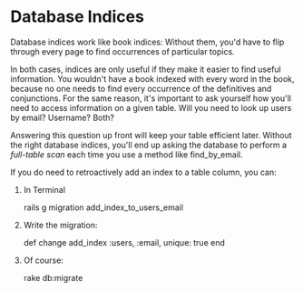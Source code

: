 # Database Indices

Database indices work like book indices: Without them, you'd have to flip through every page to find occurrences of particular topics.

In both cases, indices are only useful if they make it easier to find useful information. You wouldn't have a book indexed with every word in the book, because no one needs to find every occurrence of the definitives and conjunctions. For the same reason, it's important to ask yourself how you'll need to access information on a given table. Will you need to look up users by email? Username? Both?

Answering this question up front will keep your table efficient later. Without the right database indices, you'll end up asking the database to perform a _full-table scan_ each time you use a method like find_by_email. 

If you do need to retroactively add an index to a table column, you can:

1) In Terminal

	rails g migration add_index_to_users_email
	
2) Write the migration:

	def change
		add_index :users, :email, unique: true
	end
	
3) Of course:

	rake db:migrate